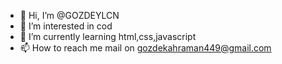 - 👋 Hi, I’m @GOZDEYLCN
- 👀 I’m interested in cod
- 🌱 I’m currently learning html,css,javascript
- 📫 How to reach me mail on gozdekahraman449@gmail.com

<!---
GOZDEYLCN/GOZDEYLCN is a ✨ special ✨ repository because its `README.md` (this file) appears on your GitHub profile.
You can click the Preview link to take a look at your changes.
--->
